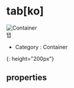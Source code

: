 # tab[ko]

![Container][Container-04]  
탭


- Category : Container

[Container-04]: {{site.baseurl}}/assets/components/container-04.png
{: height="200px"}


## properties

### 

